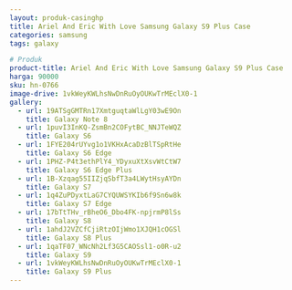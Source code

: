 ```yaml
---
layout: produk-casinghp
title: Ariel And Eric With Love Samsung Galaxy S9 Plus Case
categories: samsung
tags: galaxy

# Produk
product-title: Ariel And Eric With Love Samsung Galaxy S9 Plus Case
harga: 90000
sku: hn-0766
image-drive: 1vkWeyKWLhsNwDnRuOyOUKwTrMEclX0-1
gallery:
  - url: 19ATSgGMTRn17XmtguqtaWlLgY03wE9On
    title: Galaxy Note 8
  - url: 1puvI3InKQ-ZsmBn2COFytBC_NNJTeWQZ
    title: Galaxy S6
  - url: 1FYE204rUYvg1o1VKHxAcaDzBlTSpRtHe
    title: Galaxy S6 Edge
  - url: 1PHZ-P4t3ethPlY4_YDyxuXtXsvWtCtW7
    title: Galaxy S6 Edge Plus
  - url: 1B-Xzqag55IIZjqSbfT3a4LWytHsyAYDn
    title: Galaxy S7
  - url: 1q4ZuPDyxtLaG7CYQUWSYKIb6f9Sn6w8k
    title: Galaxy S7 Edge
  - url: 17bTtTHv_rBheO6_Dbo4FK-npjrmP8lSs
    title: Galaxy S8
  - url: 1ahdJ2VZCfCjiRtzOIjWmo1XJQH1cOGSl
    title: Galaxy S8 Plus
  - url: 1qaTF07_WNcNh2Lf3G5CAOSsl1-o0R-u2
    title: Galaxy S9
  - url: 1vkWeyKWLhsNwDnRuOyOUKwTrMEclX0-1
    title: Galaxy S9 Plus
---
```

